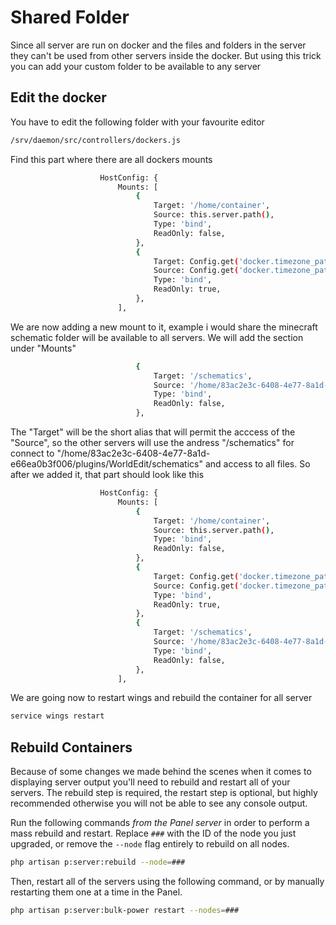 # Shared Folder

Since all server are run on docker and the files and folders in the server they can't be used from other servers inside the docker.
But using this trick you can add your custom folder to be available to any server

## Edit the docker
You have to edit the following folder with your favourite editor

``` bash
/srv/daemon/src/controllers/dockers.js
```

Find this part where there are all dockers mounts
``` bash
                    HostConfig: {
                        Mounts: [
                            {
                                Target: '/home/container',
                                Source: this.server.path(),
                                Type: 'bind',
                                ReadOnly: false,
                            },
                            {
                                Target: Config.get('docker.timezone_path'),
                                Source: Config.get('docker.timezone_path'),
                                Type: 'bind',
                                ReadOnly: true,
                            },
                        ],
```
We are now adding a new mount to it, example i would share the minecraft schematic folder will be available to all servers.
We will add the section under "Mounts"
``` bash
                            {
                                Target: '/schematics',
                                Source: '/home/83ac2e3c-6408-4e77-8a1d-e66ea0b3f006/plugins/WorldEdit/schematics',
                                Type: 'bind',
                                ReadOnly: false,
                            },
```
The "Target" will be the short alias that will permit the acccess of the "Source", so the other servers will use the andress "/schematics" for connect to "/home/83ac2e3c-6408-4e77-8a1d-e66ea0b3f006/plugins/WorldEdit/schematics" and access to all files.
So after we added it, that part should look like this

``` bash
                    HostConfig: {
                        Mounts: [
                            {
                                Target: '/home/container',
                                Source: this.server.path(),
                                Type: 'bind',
                                ReadOnly: false,
                            },
                            {
                                Target: Config.get('docker.timezone_path'),
                                Source: Config.get('docker.timezone_path'),
                                Type: 'bind',
                                ReadOnly: true,
                            },
                            {
                                Target: '/schematics',
                                Source: '/home/83ac2e3c-6408-4e77-8a1d-e66ea0b3f006/plugins/WorldEdit/schematics',
                                Type: 'bind',
                                ReadOnly: false,
                            },
                        ],
```
We are going now to restart wings and rebuild the container for all server
``` bash
service wings restart
```
## Rebuild Containers
Because of some changes we made behind the scenes when it comes to displaying server output you'll need to rebuild and
restart all of your servers. The rebuild step is required, the restart step is optional, but highly recommended otherwise
you will not be able to see any console output.

Run the following commands _from the Panel server_ in order to perform a mass rebuild and restart. Replace `###` with the
ID of the node you just upgraded, or remove the `--node` flag entirely to rebuild on all nodes.

``` bash
php artisan p:server:rebuild --node=###
```

Then, restart all of the servers using the following command, or by manually restarting them one at a time in the Panel.

``` bash
php artisan p:server:bulk-power restart --nodes=###
